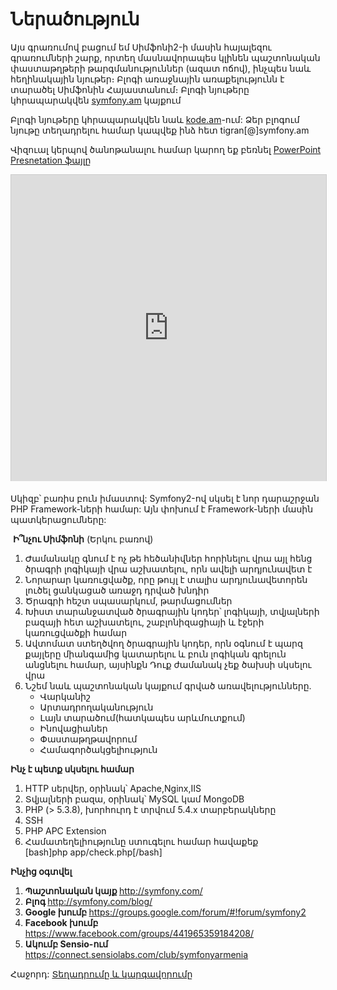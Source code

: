 <h1>Ներածություն</h1>
<p>Այս գրառումով բացում եմ Սիմֆոնի2-ի մասին հայալեզու գրառումների շարք, որտեղ մասնավորապես կլինեն պաշտոնական փաստաթղթերի թարգմանություններ (ազատ ոճով), ինչպես նաև հեղինակային նյութեր։ Բլոգի առաջնային առաքելությունն է տարածել Սիմֆոնին Հայաստանում։ Բլոգի նյութերը կհրապարակվեն <a href="http://symfony.am">symfony.am</a> կայքում</p>
<p>Բլոգի նյութերը կհրապարակվեն նաև <a href="http://kode.am">kode.am</a>-ում: Ձեր բլոգում նյութը տեղադրելու համար կապվեք ինձ հետ tigran[@]symfony.am</p>
<p>Վիզուալ կերպով ծանոթանալու համար կարող եք բեռնել <a href="https://googledrive.com/host/0B3R_ZDBa-XVUSDN4SG5qLUstM00">PowerPoint Presnetation ֆայլը</a></p>
<p><iframe style="border: 1px solid #CCC; border-width: 1px 1px 0; margin-bottom: 5px;" src="http://www.slideshare.net/slideshow/embed_code/25353407" height="490" width="100%" allowfullscreen="" frameborder="0" marginwidth="0" marginheight="0" scrolling="no"></iframe></p>
<p>Սկիզբ՝ բառիս բուն իմաստով: Symfony2-ով սկսել է նոր դարաշրջան PHP Framework-ների համար: Այն փոխում է Framework-ների մասին պատկերացումները:</p>
<p> <b>Ի՞նչու Սիմֆոնի</b> (Երկու բառով)</p>
<ol>
	<li>Ժամանակը գնում է ոչ թե հեծանիվներ հորինելու վրա այլ հենց ծրագրի լոգիկայի վրա աշխատելու, որն ավելի արդյունավետ է</li>
	<li>Նորարար կառուցվածք, որը թույլ է տալիս արդյունավետորեն լուծել ցանկացած առաջդ դրված խնդիր</li>
	<li>Ծրագրի հեշտ սպասարկում, թարմացումներ</li>
	<li>Խիստ տարանջատված ծրագրային կոդեր՝ լոգիկայի, տվյալների բազայի հետ աշխատելու, շաբլոնիզացիայի և էջերի կառուցվածքի համար</li>
	<li>Ավտոմատ ստեղծվող ծրագրային կոդեր, որն օգնում է պարզ քայլերը միանգամից կատարելու և բուն լոգիկան գրելուն անցնելու համար, այսինքն Դուք ժամանակ չեք ծախսի սկսելու վրա</li>
	<li>Նշեմ նաև պաշտոնական կայքում գրված առավելությունները.
<ul>
	<li>Վարկանիշ</li>
	<li>Արտադրողականություն</li>
	<li>Լայն տարածում(հատկապես արևմուտքում)</li>
	<li>Ինովացիաներ</li>
	<li>Փաստաթղթավորում</li>
	<li>Համագործակցելիություն</li>
</ul>
</li>
</ol>
<p><b>Ինչ է պետք սկսելու համար</b></p>
<ol>
	<li>HTTP սերվեր, օրինակ՝ Apache,Nginx,IIS</li>
	<li>Տվյալների բազա, օրինակ՝ MySQL կամ MongoDB</li>
	<li>PHP (&gt; 5.3.8), խորհուրդ է տրվում 5.4.x տարբերակները</li>
	<li>SSH</li>
	<li>PHP APC Extension</li>
	<li>Համատեղելիությունը ստուգելու համար հավաքեք
<div>[bash]php app/check.php[/bash]</div></li>
</ol>
<p><b>Ինչից օգտվել</b></p>
<ol>
	<li><b>Պաշտոնական կայք </b><a href="http://symfony.com/">http://symfony.com/</a></li>
	<li><b>Բլոգ </b><a href="http://symfony.com/blog/">http://symfony.com/blog/</a></li>
	<li><b>Google խումբ</b><b> </b><a href="https://groups.google.com/forum/#!forum/symfony2">https://groups.google.com/forum/#!forum/symfony2</a></li>
	<li><b>Facebook խումբ</b> <a href="https://www.facebook.com/groups/441965359184208/">https://www.facebook.com/groups/441965359184208/</a></li>
	<li><b>Ակումբ Sensio-ում</b> <a href="https://connect.sensiolabs.com/club/symfonyarmenia">https://connect.sensiolabs.com/club/symfonyarmenia</a></li>
</ol>

<p>Հաջորդ: <a href="installation.md">Տեղադրումը և կարգավորումը</a></p>
